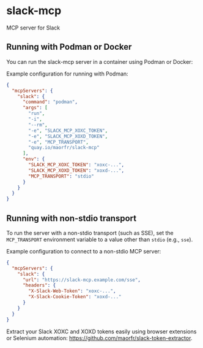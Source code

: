 # slack-mcp

MCP server for Slack

## Running with Podman or Docker

You can run the slack-mcp server in a container using Podman or Docker:

Example configuration for running with Podman:

```json
{
  "mcpServers": {
    "slack": {
      "command": "podman",
      "args": [
        "run",
        "-i",
        "--rm",
        "-e", "SLACK_MCP_XOXC_TOKEN",
        "-e", "SLACK_MCP_XOXD_TOKEN",
        "-e", "MCP_TRANSPORT",
        "quay.io/maorfr/slack-mcp"
      ],
      "env": {
        "SLACK_MCP_XOXC_TOKEN": "xoxc-...",
        "SLACK_MCP_XOXD_TOKEN": "xoxd-...",
        "MCP_TRANSPORT": "stdio"
      }
    }
  }
}
```

## Running with non-stdio transport

To run the server with a non-stdio transport (such as SSE), set the `MCP_TRANSPORT` environment variable to a value other than `stdio` (e.g., `sse`).

Example configuration to connect to a non-stdio MCP server:

```json
{
  "mcpServers": {
    "slack": {
      "url": "https://slack-mcp.example.com/sse",
      "headers": {
        "X-Slack-Web-Token": "xoxc-...",
        "X-Slack-Cookie-Token": "xoxd-..."
      }
    }
  }
}
```

Extract your Slack XOXC and XOXD tokens easily using browser extensions or Selenium automation: https://github.com/maorfr/slack-token-extractor.
